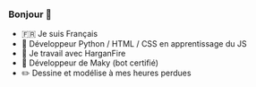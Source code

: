 ### Bonjour 👋


- 🇫🇷 Je suis Français
- 🌱 Développeur Python / HTML / CSS en apprentissage du JS
- 👯 Je travail avec HarganFire
- 🔧 Développeur de Maky (bot certifié)
- ✏️ Dessine et modélise à mes heures perdues


